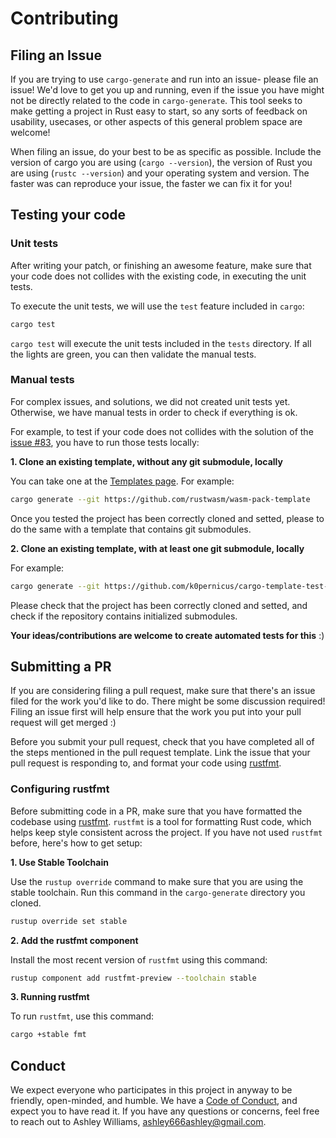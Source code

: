 # Contributing

## Filing an Issue

If you are trying to use `cargo-generate` and run into an issue- please file an
issue! We'd love to get you up and running, even if the issue you have might
not be directly related to the code in `cargo-generate`. This tool seeks to make
getting a project in Rust easy to start, so any sorts of feedback on usability,
usecases, or other aspects of this general problem space are welcome!

When filing an issue, do your best to be as specific as possible. Include
the version of cargo you are using (`cargo --version`), the version of Rust
you are using (`rustc --version`) and your operating system and version. The
faster was can reproduce your issue, the faster we can fix it for you!

## Testing your code

### Unit tests

After writing your patch, or finishing an awesome feature, make sure that your
code does not collides with the existing code, in executing the unit tests.

To execute the unit tests, we will use the `test` feature included in `cargo`:

```sh
cargo test
```

`cargo test` will execute the unit tests included in the `tests` directory.
If all the lights are green, you can then validate the manual tests.

### Manual tests

For complex issues, and solutions, we did not created unit tests yet.
Otherwise, we have manual tests in order to check if everything is ok.

For example, to test if your code does not collides with the solution of the
[issue #83], you have to run those tests locally:

**1. Clone an existing template, without any git submodule, locally**

You can take one at the [Templates page].
For example:

```sh
cargo generate --git https://github.com/rustwasm/wasm-pack-template
```

Once you tested the project has been correctly cloned and setted, please to
do the same with a template that contains git submodules.

**2. Clone an existing template, with at least one git submodule, locally**

For example:

```sh
cargo generate --git https://github.com/k0pernicus/cargo-template-test-submodule
```

Please check that the project has been correctly cloned and setted, and check
if the repository contains initialized submodules.

**Your ideas/contributions are welcome to create automated tests for this** :)

## Submitting a PR

If you are considering filing a pull request, make sure that there's an issue
filed for the work you'd like to do. There might be some discussion required!
Filing an issue first will help ensure that the work you put into your pull
request will get merged :)

Before you submit your pull request, check that you have completed all of the
steps mentioned in the pull request template. Link the issue that your pull
request is responding to, and format your code using [rustfmt][rustfmt].

### Configuring rustfmt

Before submitting code in a PR, make sure that you have formatted the codebase
using [rustfmt][rustfmt]. `rustfmt` is a tool for formatting Rust code, which
helps keep style consistent across the project. If you have not used `rustfmt`
before, here's how to get setup:

**1. Use Stable Toolchain**

Use the `rustup override` command to make sure that you are using the stable
toolchain. Run this command in the `cargo-generate` directory you cloned.

```sh
rustup override set stable
```

**2. Add the rustfmt component**

Install the most recent version of `rustfmt` using this command:

```sh
rustup component add rustfmt-preview --toolchain stable
```

**3. Running rustfmt**

To run `rustfmt`, use this command:

```sh
cargo +stable fmt
```

[rustfmt]: https://github.com/rust-lang-nursery/rustfmt

## Conduct

We expect everyone who participates in this project in anyway to be friendly,
open-minded, and humble. We have a [Code of Conduct], and expect you to have
read it. If you have any questions or concerns, feel free to reach out to
Ashley Williams, ashley666ashley@gmail.com.

[Code of Conduct]: CODE_OF_CONDUCT.md
[issue #83]: https://github.com/ashleygwilliams/cargo-generate/issues/83
[Templates page]: TEMPLATES.md
